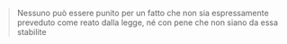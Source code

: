 > Nessuno può essere punito per un fatto che non sia espressamente preveduto come reato dalla legge, né con pene che non siano da essa stabilite